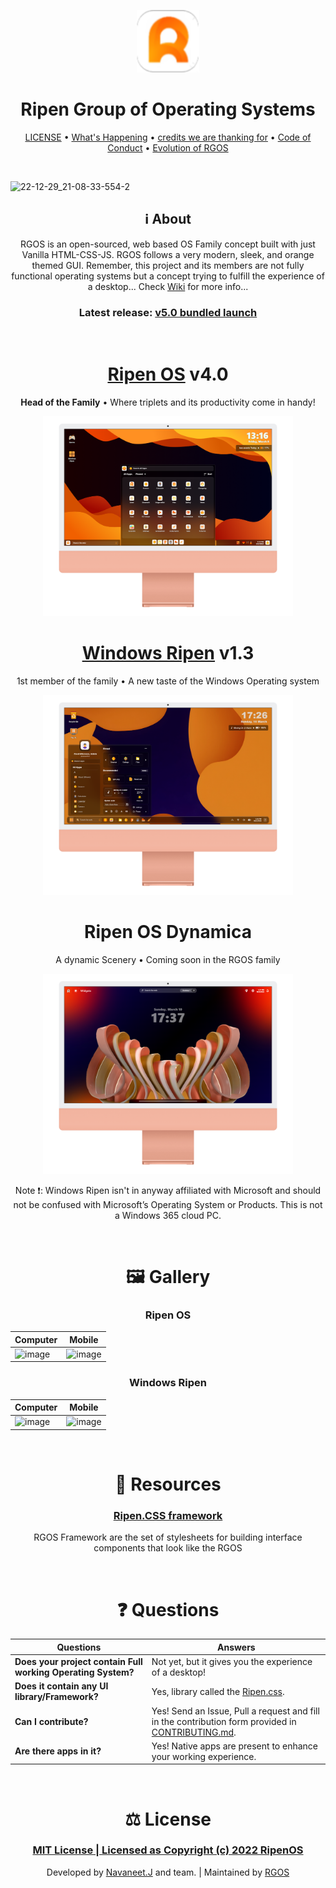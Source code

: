 <p align="center">
<img width="100" height="100" src="Global/Assets/Images/RGOS-family/rgos-logo-notext.png">
</p>
 <h1 align="center">Ripen Group of Operating Systems</h1>
 
<p align="center">
<a href="LICENSE">LICENSE</a> • <a href="Docs/Changelog.md">What's Happening</a> • <a href="Docs/Credits.md">credits we are thanking for</a> • <a href="CODE_OF_CONDUCT.md">Code of Conduct</a> • <a href="Docs/Evolution.md">Evolution of RGOS</a>
</p>

<br>

 ![22-12-29_21-08-33-554-2](https://user-images.githubusercontent.com/120778877/209983105-1a1e190a-a292-4caf-8c7a-3387c6a66e5e.jpg)

<h2 align="center">ℹ️ About</h2>
<p align="center">
RGOS is an open-sourced, web based OS Family concept built with just Vanilla HTML-CSS-JS. RGOS follows a very modern, sleek, and orange themed GUI. Remember, this project and its members are not fully functional operating systems but a concept trying to fulfill the experience of a desktop... Check <a href="[Docs/Evolution.md](https://github.com/ripenos/ripenos.github.io/wiki)">Wiki</a> for more info...
<h3 align="center">Latest release: <a href="https://ripenos.github.io">v5.0 bundled launch</a></h3>
</p>
<br>

<h1 align="center"><a href="https://ripenos.github.io/Ripenos">Ripen OS</a> v4.0</h1>

<p align="center"><b>Head of the Family</b> • Where triplets and its productivity come in handy!</p>
<p align="center">
<img src="Global/Assets/Images/RGOS-family/ripenos-desktop.png" width="400">
</p>

<h1 align="center"><a href="https://ripenos.github.io/WinRipen">Windows Ripen</a> v1.3</h1>
<p align="center">1st member of the family • A new taste of the Windows Operating system</p>
<p align="center">
<img src="Global/Assets/Images/RGOS-family/windowsRipen-desktop.png" width="400">
</p>

<h1 align="center">Ripen OS Dynamica</h1>
<p align="center">A dynamic Scenery • Coming soon in the RGOS family</p>
<p align="center">
<img src="Global/Assets/Images/RGOS-family/Dynamica-desktop.png" width="400">
</p>

<p align="center">Note ❗: Windows Ripen isn't in anyway affiliated with Microsoft and should not be confused with Microsoft’s Operating System or Products. This is not a Windows 365 cloud PC.</p>

<br>

 <h1 align="center">🖼️ Gallery</h1>

<h3 align="center">Ripen OS</h3>

| Computer | Mobile          |
| ------- | ------------------ |
| ![image](https://github.com/ripenos/ripenos.github.io/assets/120778877/bc0161ad-d53c-4a0f-ac22-0019792508a8) |![image](https://github.com/ripenos/ripenos.github.io/assets/120778877/0c46852a-1949-4975-899a-6e334176418f) |
<h3 align="center">Windows Ripen</h3>

| Computer | Mobile          |
| ------- | ------------------ |
| ![image](https://github.com/ripenos/ripenos.github.io/assets/120778877/69aa56b8-24a4-4373-8b48-276864cb7610) | ![image](https://github.com/ripenos/ripenos.github.io/assets/120778877/888bb93d-976f-45d2-b456-ada7ef8ed10c) |

<br>

<h1 align="center">🎒 Resources</h1>
<h3 align="center"><a href="https://ripenos.github.io/ripen.css/">Ripen.CSS framework</a></h3>
<p align="center">RGOS Framework are the set of stylesheets for building interface components that look like the RGOS</p>

<br>

<h1 align="center">❓ Questions</h1>

| Questions | Answers          |
| ------- | ------------------ |
| **Does your project contain Full working Operating System?** |Not yet, but it gives you the experience of a desktop!|
| **Does it contain any UI library/Framework?** | Yes, library called the [Ripen.css](https://ripenos.github.io/ripen.css/).|
| **Can I contribute?** |Yes! Send an Issue, Pull a request and fill in the contribution form provided in [CONTRIBUTING.md](CONTRIBUTING.md).|
| **Are there apps in it?** | Yes! Native apps are present to enhance your working experience. |

<br>

<h1 align="center">⚖️ License</h1>
<h3 align="center"><a href="LICENSE">MIT License | Licensed as Copyright (c) 2022 RipenOS</a></h3>
<p align="center">Developed by <a href="https://github.com/navaneet239">Navaneet.J</a> and team. | Maintained by <a href="https://github.com/ripenos">RGOS</a></p>

